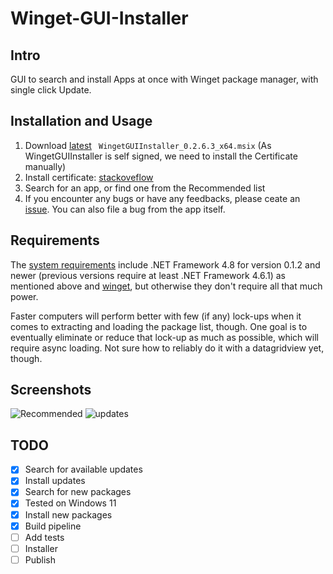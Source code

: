 # Winget-GUI-Installer

## Intro

GUI to search and install Apps at once with Winget package manager, with single click Update.

## Installation and Usage

1. Download [latest](https://github.com/zsolt3991/WingetGUIInstaller/releases/) ` WingetGUIInstaller_0.2.6.3_x64.msix` (As WingetGUIInstaller is self signed, we need to install the Certificate manually)
2. Install certificate: [stackoveflow](https://stackoverflow.com/a/24372483)
3. Search for an app, or find one from the Recommended list
4. If you encounter any bugs or have any feedbacks, please ceate an [issue](https://github.com/zsolt3991/WingetGUIInstaller/issues/new/choose). You can also file a bug from the app itself.

## Requirements

The [system requirements](https://drew-naylor.com/guinget/system-requirements) include .NET Framework 4.8 for version 0.1.2 and newer (previous versions require at least .NET Framework 4.6.1) as mentioned above and [winget](https://github.com/microsoft/winget-cli/releases/latest), but otherwise they don't require all that much power. 

Faster computers will perform better with few (if any) lock-ups when it comes to extracting and loading the package list, though. One goal is to eventually eliminate or reduce that lock-up as much as possible, which will require async loading. Not sure how to reliably do it with a datagridview yet, though.

## Screenshots
![Recommended](https://user-images.githubusercontent.com/37495396/235842010-1fe2adf3-f098-49f4-ad38-10af6d25d020.png)
![updates](https://user-images.githubusercontent.com/37495396/235842013-f1a01680-5bd0-47d4-8341-96aa996de597.png)


## TODO

- [x] Search for available updates
- [x] Install updates
- [x] Search for new packages
- [x] Tested on Windows 11
- [x] Install new packages
- [x] Build pipeline
- [ ] Add tests
- [ ] Installer
- [ ] Publish
